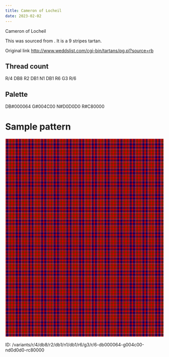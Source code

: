 ```yaml
---
title: Cameron of Locheil
date: 2023-02-02
---
```

Cameron of Locheil

This was sourced from <no value>.  It is a 9 stripes tartan.

Original link http://www.weddslist.com/cgi-bin/tartans/pg.pl?source=rb

## Thread count
R/4 DB8 R2 DB1 N1 DB1 R6 G3 R/6

## Palette
DB#000064 G#004C00 N#D0D0D0 R#C80000

# Sample pattern

![Tartan detail](tartan.png "R/4 DB8 R2 DB1 N1 DB1 R6 G3 R/6 tartan")

ID: /variants/r/4/db8/r2/db1/n1/db1/r6/g3/r/6-db000064-g004c00-nd0d0d0-rc80000